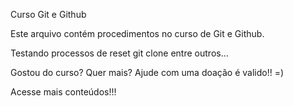 Curso Git e  Github

Este arquivo contém procedimentos no curso de Git e Github.

Testando processos de reset git clone entre outros...

Gostou do curso? Quer mais? Ajude com uma doação é valido!! =)

Acesse mais conteúdos!!!

